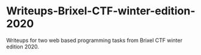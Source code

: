 # Writeups-Brixel-CTF-winter-edition-2020
Writeups for two web based programming tasks from Brixel CTF winter edition 2020. 
